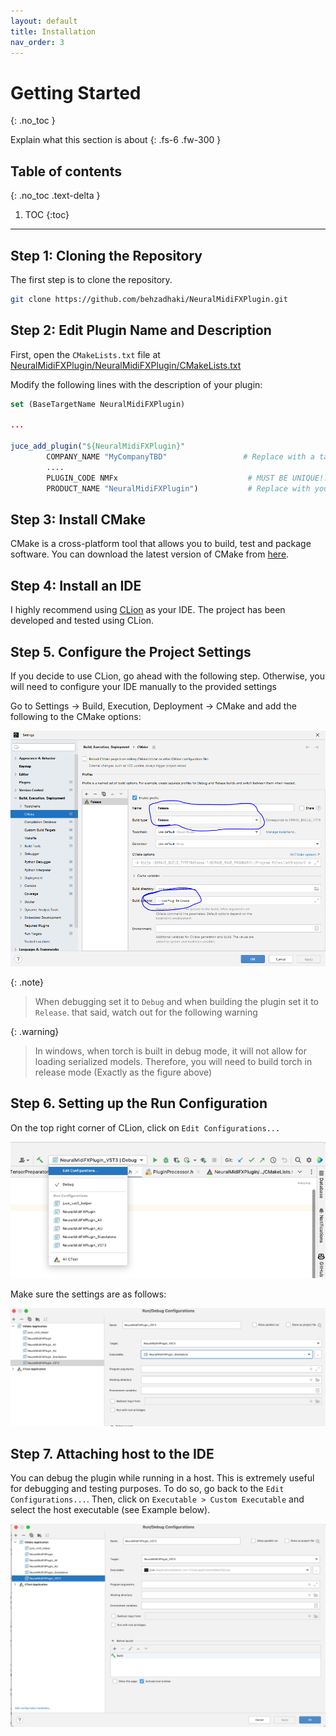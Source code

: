 ```yaml
---
layout: default
title: Installation
nav_order: 3
---
```


# Getting Started
{: .no_toc }

Explain what this section is about
{: .fs-6 .fw-300 }

## Table of contents
{: .no_toc .text-delta }

1. TOC
{:toc}

---

## Step 1: Cloning the Repository

The first step is to clone the repository.
    
```bash
git clone https://github.com/behzadhaki/NeuralMidiFXPlugin.git
```

## Step 2: Edit Plugin Name and Description

First, open the `CMakeLists.txt` file at [NeuralMidiFXPlugin/NeuralMidiFXPlugin/CMakeLists.txt](https://github.com/behzadhaki/NeuralMidiFXPlugin/blob/dev/windows/NeuralMidiFXPlugin/NeuralMidiFXPlugin/CMakeLists.txt)

Modify the following lines with the description of your plugin:

```cmake
set (BaseTargetName NeuralMidiFXPlugin)

...

juce_add_plugin("${NeuralMidiFXPlugin}"
        COMPANY_NAME "MyCompanyTBD"                 # Replace with a tag identifying your name
        ....
        PLUGIN_CODE NMFx                             # MUST BE UNIQUE!! If similar to other plugins, conflicts will occur
        PRODUCT_NAME "NeuralMidiFXPlugin")           # Replace with your plugin title
```

## Step 3: Install CMake

CMake is a cross-platform tool that allows you to build, test and package software.
You can download the latest version of CMake from [here](https://cmake.org/download/).

## Step 4: Install an IDE 

I highly recommend using [CLion](https://www.jetbrains.com/clion/) as your IDE. 
The project has been developed and tested using CLion.

## Step 5. Configure the Project Settings 
If you decide to use CLion, go ahead with the following step. 
Otherwise, you will need to configure your IDE manually to the provided settings

Go to Settings -> Build, Execution, Deployment -> CMake and add the following to the CMake options:

![](/assets/images/cmake_settings.png)

{: .note}
> When debugging set it to `Debug` and when building the plugin set it to `Release`.
> that said, watch out for the following warning

{: .warning}
> In windows, when torch is built in debug mode, it will not allow for loading serialized models.
> Therefore, you will need to build torch in release mode (Exactly as the figure above)


## Step 6. Setting up the Run Configuration
On the top right corner of CLion, click on `Edit Configurations...`

![](/assets/images/run_config1.png)

Make sure the settings are as follows:

![](/assets/images/run_config2.png)

## Step 7. Attaching host to the IDE
You can debug the plugin while running in a host. This is extremely useful for debugging and testing purposes.
To do so, go back to the `Edit Configurations...`. Then, click on `Executable > Custom Executable` and select
the host executable (see Example below).

![](/assets/images/run_cofig3.png)